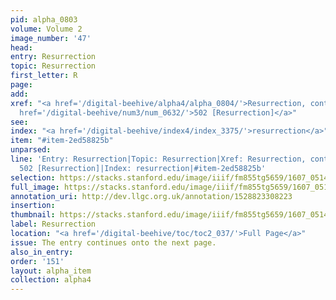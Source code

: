 ```yaml
---
pid: alpha_0803
volume: Volume 2
image_number: '47'
head:
entry: Resurrection
topic: Resurrection
first_letter: R
page:
add:
xref: "<a href='/digital-beehive/alpha4/alpha_0804/'>Resurrection, continued</a>|<a
  href='/digital-beehive/num3/num_0632/'>502 [Resurrection]</a>"
see:
index: "<a href='/digital-beehive/index4/index_3375/'>resurrection</a>"
item: "#item-2ed58825b"
unparsed:
line: 'Entry: Resurrection|Topic: Resurrection|Xref: Resurrection, continued|Xref:
  502 [Resurrection]|Index: resurrection|#item-2ed58825b'
selection: https://stacks.stanford.edu/image/iiif/fm855tg5659/1607_0514/379,4673,2983,372/full/0/default.jpg
full_image: https://stacks.stanford.edu/image/iiif/fm855tg5659/1607_0514/full/full/0/default.jpg
annotation_uri: http://dev.llgc.org.uk/annotation/1528823308223
insertion:
thumbnail: https://stacks.stanford.edu/image/iiif/fm855tg5659/1607_0514/379,4673,600,180/250,/0/default.jpg
label: Resurrection
location: "<a href='/digital-beehive/toc/toc2_037/'>Full Page</a>"
issue: The entry continues onto the next page.
also_in_entry:
order: '151'
layout: alpha_item
collection: alpha4
---
```

